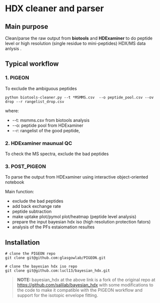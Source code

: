 # HDX cleaner and parser

## Main purpose

Clean/parse the raw output from **biotools** and **HDExaminer** to do peptide level or high resolution (single residue to mini-peptides) HDX/MS data anlysis .


## Typical workflow

### 1. PIGEON

To exclude the ambiguous peptides

```
python biotools-cleaner.py --t *MSMMS.csv  --o peptide_pool.csv --ov drop --r rangelist_drop.csv 
```

where:

* --t: msmms.csv from biotools analysis
* --o: peptide pool from HDExaminer
* --r: rangelist of the good peptide,


### 2. HDExaminer maunual QC

To check the MS spectra, exclude the bad peptides


### 3. POST_PIGEON 

To parse the output from HDExaminer using interactive object-oriented notebook 

Main function:
* exclude the bad peptides
* add back exchange rate
* peptide subtraction
* make uptake plot/pymol plot/heatmap (peptide level analysis)
* prepare the input bayesian hdx iso (high resolution protection fators)
* analysis of the PFs estaiomation resultes


## Installation

```
# clone the PIGEON repo
git clone git@github.com:glasgowlab/PIGEON.git

# clone the bayesian hdx iso repo
git clone git@github.com:lucl13/bayesian_hdx.git
```

> **NOTE:** bayesian_hdx at the above link is a fork of the original repo at https://github.com/salilab/bayesian_hdx with some modifications to the code to make it compatible with the PIGEON workflow and support for the isotopic envelope fitting.


